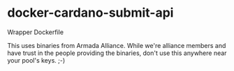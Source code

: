 # docker-cardano-submit-api
Wrapper Dockerfile

This uses binaries from Armada Alliance. While we're alliance members and have
trust in the people providing the binaries, don't use this anywhere near your
pool's keys. ;-)
